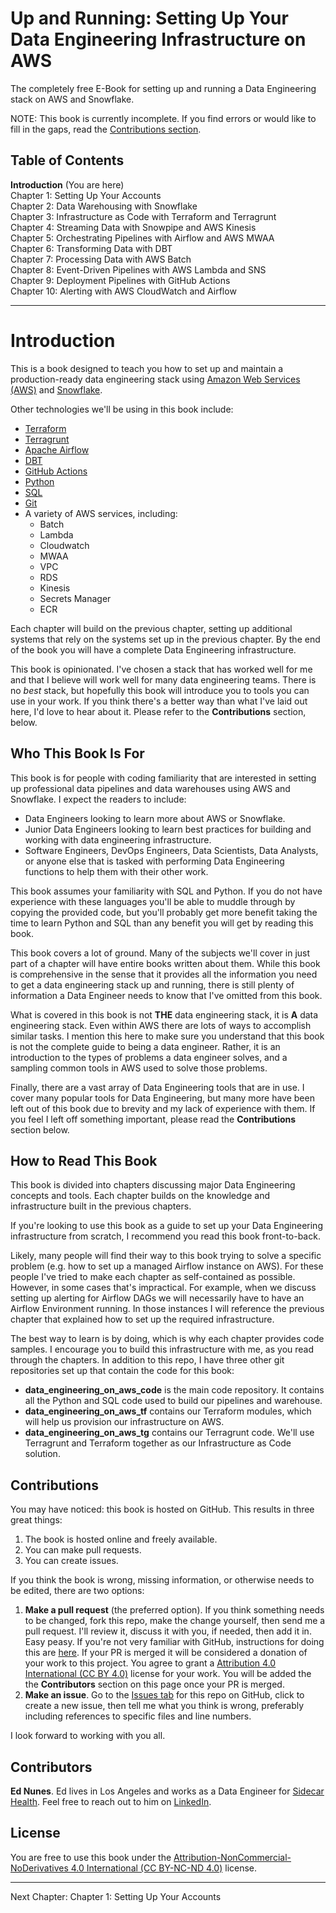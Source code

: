 # Up and Running: Setting Up Your Data Engineering Infrastructure on AWS
The completely free E-Book for setting up and running a Data Engineering stack on AWS and Snowflake.

NOTE: This book is currently incomplete. If you find errors or would like to fill in the gaps, read the [Contributions section](https://github.com/Nunie123/data_engineering_on_aws#user-content-contributions).

## Table of Contents
**Introduction** (You are here) <br>
Chapter 1: Setting Up Your Accounts <br>
Chapter 2: Data Warehousing with Snowflake <br>
Chapter 3: Infrastructure as Code with Terraform and Terragrunt <br>
Chapter 4: Streaming Data with Snowpipe and AWS Kinesis <br>
Chapter 5: Orchestrating Pipelines with Airflow and AWS MWAA <br>
Chapter 6: Transforming Data with DBT <br>
Chapter 7: Processing Data with AWS Batch <br>
Chapter 8: Event-Driven Pipelines with AWS Lambda and SNS <br>
Chapter 9: Deployment Pipelines with GitHub Actions <br>
Chapter 10: Alerting with AWS CloudWatch and Airflow



---

# Introduction
This is a book designed to teach you how to set up and maintain a production-ready data engineering stack using [Amazon Web Services (AWS)](https://aws.amazon.com/) and [Snowflake](https://www.snowflake.com/).

Other technologies we'll be using in this book include:
* [Terraform](https://www.terraform.io/)
* [Terragrunt](https://terragrunt.gruntwork.io/)
* [Apache Airflow](https://airflow.apache.org/)
* [DBT](https://www.getdbt.com/)
* [GitHub Actions](https://github.com/features/actions)
* [Python](https://www.python.org/)
* [SQL](https://en.wikipedia.org/wiki/SQL)
* [Git](https://git-scm.com/)
* A variety of AWS services, including:
  * Batch
  * Lambda
  * Cloudwatch
  * MWAA
  * VPC
  * RDS
  * Kinesis
  * Secrets Manager
  * ECR

Each chapter will build on the previous chapter, setting up additional systems that rely on the systems set up in the previous chapter. By the end of the book you will have a complete Data Engineering infrastructure.

This book is opinionated. I've chosen a stack that has worked well for me and that I believe will work well for many data engineering teams. There is no *best* stack, but hopefully this book will introduce you to tools you can use in your work. If you think there's a better way than what I've laid out here, I'd love to hear about it. Please refer to the **Contributions** section, below.

## Who This Book Is For
This book is for people with coding familiarity that are interested in setting up professional data pipelines and data warehouses using AWS and Snowflake. I expect the readers to include:
* Data Engineers looking to learn more about AWS or Snowflake.
* Junior Data Engineers looking to learn best practices for building and working with data engineering infrastructure.
* Software Engineers, DevOps Engineers, Data Scientists, Data Analysts, or anyone else that is tasked with performing Data Engineering functions to help them with their other work.

This book assumes your familiarity with SQL and Python. If you do not have experience with these languages you'll be able to muddle through by copying the provided code, but you'll probably get more benefit taking the time to learn Python and SQL than any benefit you will get by reading this book.

This book covers a lot of ground. Many of the subjects we'll cover in just part of a chapter will have entire books written about them. While this book is comprehensive in the sense that it provides all the information you need to get a data engineering stack up and running, there is still plenty of information a Data Engineer needs to know that I've omitted from this book.

What is covered in this book is not **THE** data engineering stack, it is **A** data engineering stack. Even within AWS there are lots of ways to accomplish similar tasks. I mention this here to make sure you understand that this book is not the complete guide to being a data engineer. Rather, it is an introduction to the types of problems a data engineer solves, and a sampling common tools in AWS used to solve those problems.

Finally, there are a vast array of Data Engineering tools that are in use. I cover many popular tools for Data Engineering, but many more have been left out of this book due to brevity and my lack of experience with them. If you feel I left off something important, please read the **Contributions** section below.

## How to Read This Book
This book is divided into chapters discussing major Data Engineering concepts and tools. Each chapter builds on the knowledge and infrastructure built in the previous chapters.

If you're looking to use this book as a guide to set up your Data Engineering infrastructure from scratch, I recommend you read this book front-to-back. 

Likely, many people will find their way to this book trying to solve a specific problem (e.g. how to set up a managed Airflow instance on AWS). For these people I've tried to make each chapter as self-contained as possible. However, in some cases that's impractical. For example, when we discuss setting up alerting for Airflow DAGs we will necessarily have to have an Airflow Environment running. In those instances I will reference the previous chapter that explained how to set up the required infrastructure.

The best way to learn is by doing, which is why each chapter provides code samples. I encourage you to build this infrastructure with me, as you read through the chapters. In addition to this repo, I have three other git repositories set up that contain the code for this book:
* **data_engineering_on_aws_code** is the main code repository. It contains all the Python and SQL code used to build our pipelines and warehouse.
* **data_engineering_on_aws_tf** contains our Terraform modules, which will help us provision our infrastructure on AWS.
* **data_engineering_on_aws_tg** contains our Terragrunt code. We'll use Terragrunt and Terraform together as our Infrastructure as Code solution.

## Contributions

You may have noticed: this book is hosted on GitHub. This results in three great things:
1. The book is hosted online and freely available.
2. You can make pull requests.
3. You can create issues.

If you think the book is wrong, missing information, or otherwise needs to be edited, there are two options:
1. **Make a pull request** (the preferred option). If you think something needs to be changed, fork this repo, make the change yourself, then send me a pull request. I'll review it, discuss it with you, if needed, then add it in. Easy peasy. If you're not very familiar with GitHub, instructions for doing this are [here](https://gist.github.com/Chaser324/ce0505fbed06b947d962). If your PR is merged it will be considered a donation of your work to this project. You agree to grant a [Attribution 4.0 International (CC BY 4.0)](https://creativecommons.org/licenses/by/4.0/) license for your work. You will be added the the **Contributors** section on this page once your PR is merged.
2. **Make an issue**. Go to the [Issues tab](https://github.com/Nunie123/data_engineering_on_aws/issues) for this repo on GitHub, click to create a new issue, then tell me what you think is wrong, preferably including references to specific files and line numbers.

I look forward to working with you all.

## Contributors
**Ed Nunes**. Ed lives in Los Angeles and works as a Data Engineer for [Sidecar Health](https://sidecarhealth.com/). Feel free to reach out to him on [LinkedIn](https://www.linkedin.com/in/ed-nunes-b0409b14/).


## License
You are free to use this book under the [Attribution-NonCommercial-NoDerivatives 4.0 International (CC BY-NC-ND 4.0)](https://creativecommons.org/licenses/by-nc-nd/4.0/) license.

---


Next Chapter: Chapter 1: Setting Up Your Accounts
